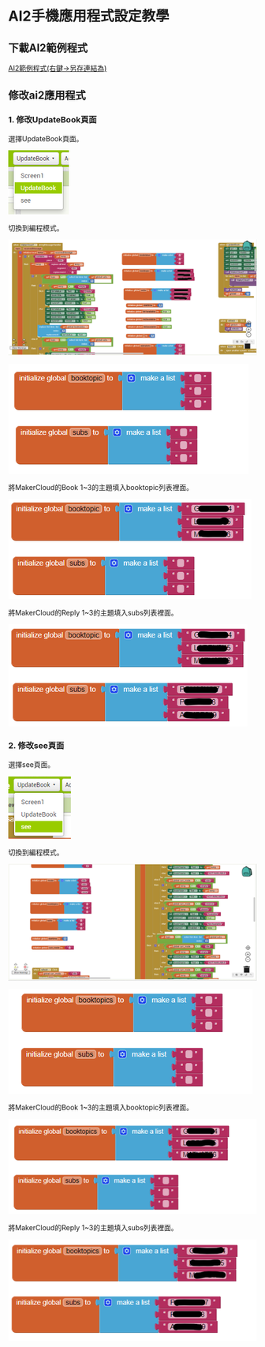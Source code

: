 # AI2手機應用程式設定教學

## 下載AI2範例程式

[AI2範例程式(右鍵->另存連結為)](booksharing_edu_samplecode.aia)

## 修改ai2應用程式

### 1. 修改UpdateBook頁面

選擇UpdateBook頁面。

![](./images/updatebook.png)

切換到編程模式。

![](./images/app2.png)

![](./images/app3.png)

將MakerCloud的Book 1~3的主題填入booktopic列表裡面。

![](./images/app4.png)

將MakerCloud的Reply 1~3的主題填入subs列表裡面。

![](./images/app5.png)

### 2. 修改see頁面

選擇see頁面。

![](./images/see.png)

切換到編程模式。

![](./images/app6.png)

![](./images/app7.png)

將MakerCloud的Book 1~3的主題填入booktopic列表裡面。

![](./images/app8.png)

將MakerCloud的Reply 1~3的主題填入subs列表裡面。

![](./images/app9.png)